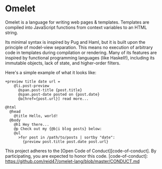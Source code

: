 # Omelet

Omelet is a language for writing web pages & templates. Templates are
compiled into JavaScript functions from context variables to an HTML
string.

Its minimal syntax is inspired by Pug and Haml, but it is built upon
the principle of model-view separation. This means no execution of
arbitrary code in templates during compilation or rendering. Many of
its features are inspired by functional programming languages (like
Haskell!), including its immutable objects, lack of state, and higher-order
filters.

Here's a simple example of what it looks like:

    +preview title date url =
        @li.post-preview
          @span.post-title {post.title}
          @span.post-date posted on {post.date}
          @a[href={post.url}] read more...

    @html
      @head
        @title Hello, world!
      @body
        @h1 Hey there...
        @p Check out my {@b|i blog posts} below:
        @ul
          >for post in /path/to/posts | sortby "date":
            {preview post.title post.date post.url}

This project adheres to the [Open Code of Conduct][code-of-conduct]. By participating, you are expected to honor this code.
[code-of-conduct]: https://github.com/reid47/omelet-lang/blob/master/CONDUCT.md
